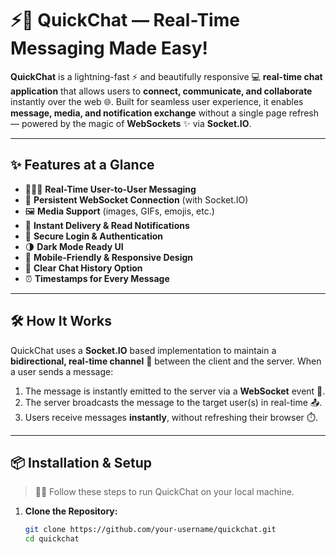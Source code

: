 # ⚡💬 QuickChat — Real-Time Messaging Made Easy!

**QuickChat** is a lightning-fast ⚡ and beautifully responsive 💻 **real-time chat application** that allows users to **connect, communicate, and collaborate** instantly over the web 🌐. Built for seamless user experience, it enables **message, media, and notification exchange** without a single page refresh — powered by the magic of **WebSockets** ✨ via **Socket.IO**.

---

## ✨ Features at a Glance

- 🧑‍🤝‍🧑 **Real-Time User-to-User Messaging**
- 📡 **Persistent WebSocket Connection** (with Socket.IO)
- 🖼️ **Media Support** (images, GIFs, emojis, etc.)
- 🔔 **Instant Delivery & Read Notifications**
- 🔐 **Secure Login & Authentication**
- 🌗 **Dark Mode Ready UI**
- 📱 **Mobile-Friendly & Responsive Design**
- 🧹 **Clear Chat History Option**
- ⏰ **Timestamps for Every Message**

---

## 🛠️ How It Works

QuickChat uses a **Socket.IO** based implementation to maintain a **bidirectional, real-time channel** 📶 between the client and the server. When a user sends a message:

1. The message is instantly emitted to the server via a **WebSocket** event 🧭.
2. The server broadcasts the message to the target user(s) in real-time 📤.
3. Users receive messages **instantly**, without refreshing their browser ⏱️.

---

## 📦 Installation & Setup

> 🧑‍💻 Follow these steps to run QuickChat on your local machine.

1. **Clone the Repository:**
   ```bash
   git clone https://github.com/your-username/quickchat.git
   cd quickchat
